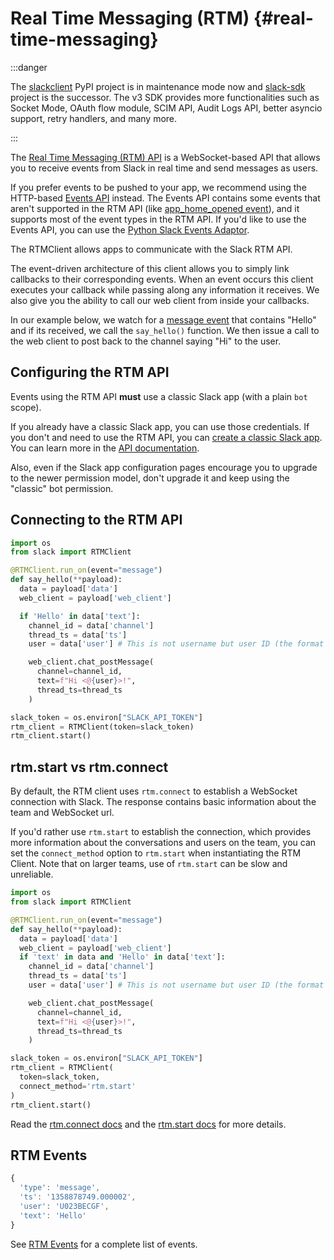 # Real Time Messaging (RTM) {#real-time-messaging}

:::danger

The [slackclient](https://pypi.org/project/slackclient/) PyPI project is in maintenance mode now and [slack-sdk](https://pypi.org/project/slack-sdk/) project is the successor. The v3 SDK provides more functionalities such as Socket Mode, OAuth flow module, SCIM API, Audit Logs API, better asyncio support, retry handlers, and many more.

:::

The [Real Time Messaging (RTM) API](https://api.slack.com/rtm) is a WebSocket-based API that allows you to receive events from Slack in real time and send messages as users.

If you prefer events to be pushed to your app, we recommend using the HTTP-based [Events API](https://api.slack.com/events-api) instead. The Events API contains some events that aren't supported in the RTM API (like [app_home_opened event](https://api.slack.com/events/app_home_opened)), and it supports most of the event types in the RTM API. If you'd like to use the Events API, you can use the [Python Slack Events Adaptor](https://github.com/slackapi/python-slack-events-api).

The RTMClient allows apps to communicate with the Slack RTM API.

The event-driven architecture of this client allows you to simply link callbacks to their corresponding events. When an event occurs this client executes your callback while passing along any information it receives. We also give you the ability to call our web client from inside your callbacks.

In our example below, we watch for a [message event](https://api.slack.com/events/message) that contains \"Hello\" and if its received, we call the `say_hello()` function. We then issue a call to the web client to post back to the channel saying \"Hi\" to the user.

## Configuring the RTM API

Events using the RTM API **must** use a classic Slack app (with a plain
`bot` scope).

If you already have a classic Slack app, you can use those credentials.
If you don't and need to use the RTM API, you can [create a classic
Slack app](https://api.slack.com/apps?new_classic_app=1). You can learn
more in the [API
documentation](https://api.slack.com/authentication/basics#soon).

Also, even if the Slack app configuration pages encourage you to upgrade
to the newer permission model, don't upgrade it and keep using the
\"classic\" bot permission.

## Connecting to the RTM API

``` python
import os
from slack import RTMClient

@RTMClient.run_on(event="message")
def say_hello(**payload):
  data = payload['data']
  web_client = payload['web_client']

  if 'Hello' in data['text']:
    channel_id = data['channel']
    thread_ts = data['ts']
    user = data['user'] # This is not username but user ID (the format is either U*** or W***)

    web_client.chat_postMessage(
      channel=channel_id,
      text=f"Hi <@{user}>!",
      thread_ts=thread_ts
    )

slack_token = os.environ["SLACK_API_TOKEN"]
rtm_client = RTMClient(token=slack_token)
rtm_client.start()
```

## rtm.start vs rtm.connect

By default, the RTM client uses `rtm.connect` to establish a WebSocket
connection with Slack. The response contains basic information about the
team and WebSocket url.

If you'd rather use `rtm.start` to establish the connection, which
provides more information about the conversations and users on the team,
you can set the `connect_method` option to `rtm.start` when
instantiating the RTM Client. Note that on larger teams, use of
`rtm.start` can be slow and unreliable.

``` python
import os
from slack import RTMClient

@RTMClient.run_on(event="message")
def say_hello(**payload):
  data = payload['data']
  web_client = payload['web_client']
  if 'text' in data and 'Hello' in data['text']:
    channel_id = data['channel']
    thread_ts = data['ts']
    user = data['user'] # This is not username but user ID (the format is either U*** or W***)

    web_client.chat_postMessage(
      channel=channel_id,
      text=f"Hi <@{user}>!",
      thread_ts=thread_ts
    )

slack_token = os.environ["SLACK_API_TOKEN"]
rtm_client = RTMClient(
  token=slack_token,
  connect_method='rtm.start'
)
rtm_client.start()
```

Read the [rtm.connect docs](https://api.slack.com/methods/rtm.connect)
and the [rtm.start docs](https://api.slack.com/methods/rtm.start) for
more details.

## RTM Events

``` javascript
{
  'type': 'message',
  'ts': '1358878749.000002',
  'user': 'U023BECGF',
  'text': 'Hello'
}
```

See [RTM Events](https://api.slack.com/rtm#events) for a complete list
of events.
